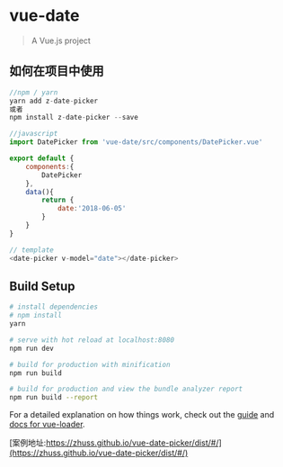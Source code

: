 # vue-date

> A Vue.js project

## 如何在项目中使用

``` javascript
//npm / yarn
yarn add z-date-picker
或者
npm install z-date-picker --save

//javascript
import DatePicker from 'vue-date/src/components/DatePicker.vue'

export default {
	components:{ 
		DatePicker
	},
	data(){
		return {
			date:'2018-06-05'
		}
	}
}

// template
<date-picker v-model="date"></date-picker>

```


## Build Setup

``` bash
# install dependencies
# npm install
yarn

# serve with hot reload at localhost:8080
npm run dev

# build for production with minification
npm run build

# build for production and view the bundle analyzer report
npm run build --report
```

For a detailed explanation on how things work, check out the [guide](http://vuejs-templates.github.io/webpack/) and [docs for vue-loader](http://vuejs.github.io/vue-loader).

[案例地址:https://zhuss.github.io/vue-date-picker/dist/#/](https://zhuss.github.io/vue-date-picker/dist/#/)
